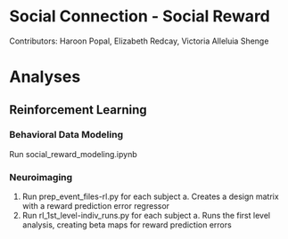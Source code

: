 # Social Connection - Social Reward
Contributors: Haroon Popal, Elizabeth Redcay, Victoria Alleluia Shenge


# Analyses

## Reinforcement Learning
### Behavioral Data Modeling
Run social_reward_modeling.ipynb

### Neuroimaging

1. Run prep_event_files-rl.py for each subject
     a. Creates a design matrix with a reward prediction error regressor  
2. Run rl_1st_level-indiv_runs.py for each subject
     a. Runs the first level analysis, creating beta maps for reward prediction errors

